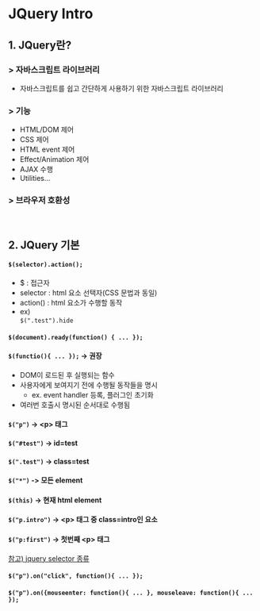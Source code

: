 # JQuery Intro
## 1. JQuery란?
### > 자바스크립트 라이브러리
- 자바스크립트를 쉽고 간단하게 사용하기 위한 자바스크립트 라이브러리
### > 기능
- HTML/DOM 제어
- CSS 제어
- HTML event 제어
- Effect/Animation 제어
- AJAX 수행
- Utilities...
### > 브라우저 호환성

<br/>

## 2. JQuery 기본
#### ``$(selector).action();``
- $ : 접근자
- selector : html 요소 선택자(CSS 문법과 동일)
- action() : html 요소가 수행할 동작
- ex)   
``$(".test").hide``

#### ``$(document).ready(function() { ... });``
#### ``$(functio(){ ... });`` -> 권장
- DOM이 로드된 후 실행되는 함수
- 사용자에게 보여지기 전에 수행될 동작들을 명시
  - ex. event handler 등록, 플러그인 초기화
- 여러번 호출시 명시된 순서대로 수행됨

#### ``$("p")`` -> \<p> 태그
#### ``$("#test")`` -> id=test
#### ``$(".test")`` -> class=test
#### ``$("*")`` -> 모든 element
#### ``$(this)`` -> 현재 html element
#### ``$("p.intro")`` -> \<p> 태그 중 class=intro인 요소
#### ``$("p:first")`` -> 첫번째 \<p> 태그
[참고) jquery selector 종류](https://www.w3schools.com/jquery/trysel.asp)

#### ``$("p").on("click", function(){ ... });``
#### ``$("p").on({mouseenter: function(){ ... }, mouseleave: function(){ ... });``



